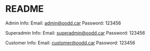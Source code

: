# README

Admin Info: 
Email: admin@oodd.car
Password: 123456

Superadmin Info: 
Email: superadmin@oodd.car
Password: 123456

Customer Info: 
Email: customer@oodd.car
Password: 123456